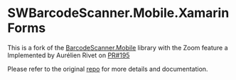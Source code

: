 # SWBarcodeScanner.Mobile.XamarinForms

This is a fork of the [BarcodeScanner.Mobile](https://github.com/JimmyPun610/BarcodeScanner.Mobile) library with the Zoom feature a Implemented by Aurélien Rivet on [PR#195](https://github.com/JimmyPun610/BarcodeScanner.Mobile/pull/195)


Please refer to the original [repo](https://github.com/JimmyPun610/BarcodeScanner.Mobile) for more details and documentation.
